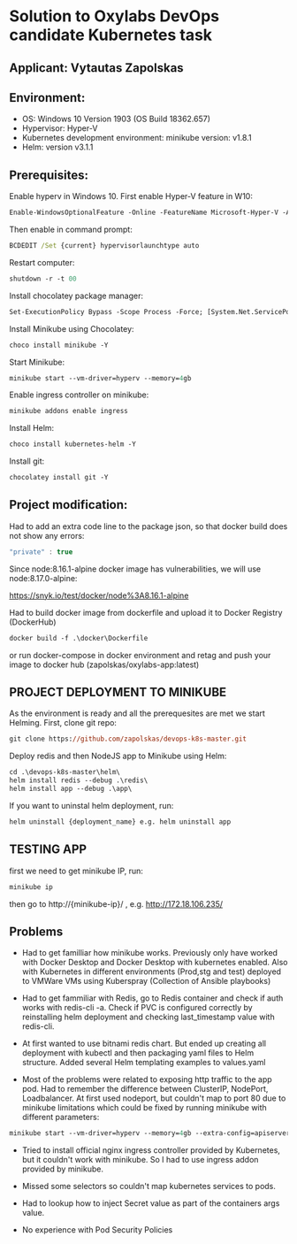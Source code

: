 # Solution to Oxylabs DevOps candidate Kubernetes task

## Applicant: Vytautas Zapolskas

## Environment:

- OS: Windows 10 Version 1903 (OS Build 18362.657)
- Hypervisor: Hyper-V
- Kubernetes development environment: minikube version: v1.8.1
- Helm: version v3.1.1

## Prerequisites:

Enable hyperv in Windows 10. First enable Hyper-V feature in W10:

```ps
Enable-WindowsOptionalFeature -Online -FeatureName Microsoft-Hyper-V -All
```

Then enable in command prompt:

```cmd
BCDEDIT /Set {current} hypervisorlaunchtype auto
```

Restart computer:

```ps
shutdown -r -t 00
```

Install chocolatey package manager:

```ps
Set-ExecutionPolicy Bypass -Scope Process -Force; [System.Net.ServicePointManager]::SecurityProtocol = [System.Net.ServicePointManager]::SecurityProtocol -bor 3072; iex ((New-Object System.Net.WebClient).DownloadString('https://chocolatey.org/install.ps1'))
```

Install Minikube using Chocolatey:

```ps
choco install minikube -Y
```

Start Minikube:

```ps
minikube start --vm-driver=hyperv --memory=4gb
```

Enable ingress controller on minikube:

```ps
minikube addons enable ingress
```

Install Helm:

```ps
choco install kubernetes-helm -Y
```

Install git:

```ps
chocolatey install git -Y
```

## Project modification:

Had to add an extra code line to the package json, so that docker build does not show any errors:

```js
"private" : true
```

Since node:8.16.1-alpine docker image has vulnerabilities, we will use node:8.17.0-alpine:

<https://snyk.io/test/docker/node%3A8.16.1-alpine>

Had to build docker image from dockerfile and upload it to Docker Registry (DockerHub)

```ps
docker build -f .\docker\Dockerfile
```

or run docker-compose in docker environment and retag and push your image to docker hub (zapolskas/oxylabs-app:latest)

## PROJECT DEPLOYMENT TO MINIKUBE

As the environment is ready and all the prerequesites are met we start Helming. First, clone git repo:

```ps
git clone https://github.com/zapolskas/devops-k8s-master.git
```

Deploy redis and then NodeJS app to Minikube using Helm:

```ps
cd .\devops-k8s-master\helm\
helm install redis --debug .\redis\
helm install app --debug .\app\
```

If you want to uninstal helm deployment, run:

```ps
helm uninstall {deployment_name} e.g. helm uninstall app
```

## TESTING APP

first we need to get minikube IP, run:

```ps
minikube ip
```

then go to http://{minikube-ip}/ , e.g. http://172.18.106.235/

## Problems

- Had to get familliar how minikube works. Previously only have worked with Docker Desktop and Docker Desktop with kubernetes enabled. Also with Kubernetes in different environments (Prod,stg and test) deployed to VMWare VMs using Kuberspray (Collection of Ansible playbooks)

- Had to get fammiliar with Redis, go to Redis container and check if auth works with redis-cli -a. Check if PVC is configured correctly by reinstalling helm deployment and checking last_timestamp value with redis-cli.

- At first wanted to use bitnami redis chart. But ended up creating all deployment with kubectl and then packaging yaml files to Helm structure. Added several Helm templating examples to values.yaml

- Most of the problems were related to exposing http traffic to the app pod. Had to remember the difference between ClusterIP, NodePort, Loadbalancer. At first used nodeport, but couldn't map to port 80 due to minikube limitations which could be fixed by running minikube with different parameters:

```ps
minikube start --vm-driver=hyperv --memory=4gb --extra-config=apiserver.service-node-port-range=1-65535
```

- Tried to install official nginx ingress controller provided by Kubernetes, but it couldn't work with minikube. So I had to use ingress addon provided by minikube.

- Missed some selectors so couldn't map kubernetes services to pods.

- Had to lookup how to inject Secret value as part of the containers args value.

- No experience with Pod Security Policies